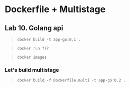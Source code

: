 # Dockerfile + Multistage

## Lab 10. Golang api

> `docker build -t app-go:0.1 .`

> `docker run ???`

> `docker images`

### Let's build multistage

> `docker build -f Dockerfile.multi -t app-go:0.2 .`
